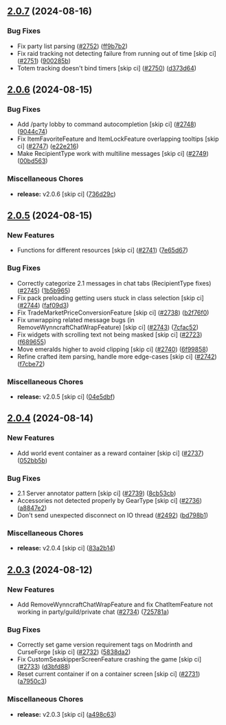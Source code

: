 ## [2.0.7](https://github.com/Wynntils/Wynntils/compare/v2.0.6...v2.0.7) (2024-08-16)


### Bug Fixes

* Fix party list parsing ([#2752](https://github.com/Wynntils/Wynntils/issues/2752)) ([ff9b7b2](https://github.com/Wynntils/Wynntils/commit/ff9b7b2e21df96b4be3142ee18c5f13f15f8ae80))
* Fix raid tracking not detecting failure from running out of time [skip ci] ([#2751](https://github.com/Wynntils/Wynntils/issues/2751)) ([900285b](https://github.com/Wynntils/Wynntils/commit/900285ba38f3ba4e175cf0cbdeaf57b03510d1e0))
* Totem tracking doesn't bind timers [skip ci] ([#2750](https://github.com/Wynntils/Wynntils/issues/2750)) ([d373d64](https://github.com/Wynntils/Wynntils/commit/d373d6495ed11fcca3213afe216781f4b410d367))

## [2.0.6](https://github.com/Wynntils/Wynntils/compare/v2.0.5...v2.0.6) (2024-08-15)


### Bug Fixes

* Add /party lobby to command autocompletion [skip ci] ([#2748](https://github.com/Wynntils/Wynntils/issues/2748)) ([9044c74](https://github.com/Wynntils/Wynntils/commit/9044c746c351a664992d662ab62f6611564caa8b))
* Fix ItemFavoriteFeature and ItemLockFeature overlapping tooltips [skip ci] ([#2747](https://github.com/Wynntils/Wynntils/issues/2747)) ([e22e216](https://github.com/Wynntils/Wynntils/commit/e22e21619934fd50146a484ea2743e6e914e1044))
* Make RecipientType work with multiline messages [skip ci] ([#2749](https://github.com/Wynntils/Wynntils/issues/2749)) ([00bd563](https://github.com/Wynntils/Wynntils/commit/00bd563a96fcc84decaaf3afc0b02e8ffc98b9d3))


### Miscellaneous Chores

* **release:** v2.0.6 [skip ci] ([736d29c](https://github.com/Wynntils/Wynntils/commit/736d29c6ca02cb2a7277ce8575d7dcf8cf2d5416))

## [2.0.5](https://github.com/Wynntils/Wynntils/compare/v2.0.4...v2.0.5) (2024-08-15)


### New Features

* Functions for different resources [skip ci] ([#2741](https://github.com/Wynntils/Wynntils/issues/2741)) ([7e65d67](https://github.com/Wynntils/Wynntils/commit/7e65d67447cbb6845f7ee3ba292ac3fc27a2e504))


### Bug Fixes

* Correctly categorize 2.1 messages in chat tabs (RecipientType fixes) ([#2745](https://github.com/Wynntils/Wynntils/issues/2745)) ([1b5b965](https://github.com/Wynntils/Wynntils/commit/1b5b9659e5ce83eeb1100ae369ec4d527029057e))
* Fix pack preloading getting users stuck in class selection [skip ci] ([#2744](https://github.com/Wynntils/Wynntils/issues/2744)) ([faf09d3](https://github.com/Wynntils/Wynntils/commit/faf09d3ef859f0e335d38577afd4c5e00edd5873))
* Fix TradeMarketPriceConversionFeature [skip ci] ([#2738](https://github.com/Wynntils/Wynntils/issues/2738)) ([b2f76f0](https://github.com/Wynntils/Wynntils/commit/b2f76f06787739f33ad04cb94b27afb3471fbc7d))
* Fix unwrapping related message bugs (in RemoveWynncraftChatWrapFeature) [skip ci] ([#2743](https://github.com/Wynntils/Wynntils/issues/2743)) ([7cfac52](https://github.com/Wynntils/Wynntils/commit/7cfac52b93c0c65000c24dc435c92e5903d1a163))
* Fix widgets with scrolling text not being masked [skip ci] ([#2723](https://github.com/Wynntils/Wynntils/issues/2723)) ([f689655](https://github.com/Wynntils/Wynntils/commit/f68965552df01b1503273fbc9869da7001539b34))
* Move emeralds higher to avoid clipping [skip ci] ([#2740](https://github.com/Wynntils/Wynntils/issues/2740)) ([6f99858](https://github.com/Wynntils/Wynntils/commit/6f99858bf0a1d5c1c8402b1a2a990f6f84313044))
* Refine crafted item parsing, handle more edge-cases [skip ci] ([#2742](https://github.com/Wynntils/Wynntils/issues/2742)) ([f7cbe72](https://github.com/Wynntils/Wynntils/commit/f7cbe7283170b748a84d8f86a1fde6020f89cb20))


### Miscellaneous Chores

* **release:** v2.0.5 [skip ci] ([04e5dbf](https://github.com/Wynntils/Wynntils/commit/04e5dbff0977c9deeaf50a59fde88ed4b61dc526))

## [2.0.4](https://github.com/Wynntils/Wynntils/compare/v2.0.3...v2.0.4) (2024-08-14)


### New Features

* Add world event container as a reward container [skip ci] ([#2737](https://github.com/Wynntils/Wynntils/issues/2737)) ([052bb5b](https://github.com/Wynntils/Wynntils/commit/052bb5ba21c0e0721360d0d3c774096ddc410291))


### Bug Fixes

* 2.1 Server annotator pattern [skip ci] ([#2739](https://github.com/Wynntils/Wynntils/issues/2739)) ([8cb53cb](https://github.com/Wynntils/Wynntils/commit/8cb53cb504964d62d58d927ed5ef4ac9fb9275a1))
* Accessories not detected properly by GearType [skip ci] ([#2736](https://github.com/Wynntils/Wynntils/issues/2736)) ([a8847e2](https://github.com/Wynntils/Wynntils/commit/a8847e2495525c1092d7e59cef6c428cfe97b6f5))
* Don't send unexpected disconnect on IO thread ([#2492](https://github.com/Wynntils/Wynntils/issues/2492)) ([bd798b1](https://github.com/Wynntils/Wynntils/commit/bd798b10a9fa9691f48d3e27d5fbf6c086e0d11f))


### Miscellaneous Chores

* **release:** v2.0.4 [skip ci] ([83a2b14](https://github.com/Wynntils/Wynntils/commit/83a2b14b0ec1bcbc49821547a5fd01be411945ba))

## [2.0.3](https://github.com/Wynntils/Wynntils/compare/v2.0.2...v2.0.3) (2024-08-12)


### New Features

* Add RemoveWynncraftChatWrapFeature and fix ChatItemFeature not working in party/guild/private chat ([#2734](https://github.com/Wynntils/Wynntils/issues/2734)) ([725781a](https://github.com/Wynntils/Wynntils/commit/725781a1facf8c33ca81ba73229954236fcb75af))


### Bug Fixes

* Correctly set game version requirement tags on Modrinth and CurseForge [skip ci] ([#2732](https://github.com/Wynntils/Wynntils/issues/2732)) ([5838da2](https://github.com/Wynntils/Wynntils/commit/5838da29f7d990bfeaa91d5f37d4c845206aa434))
* Fix CustomSeaskipperScreenFeature crashing the game [skip ci] ([#2733](https://github.com/Wynntils/Wynntils/issues/2733)) ([d3bfd88](https://github.com/Wynntils/Wynntils/commit/d3bfd887b04c44049e2874037e1698b9a6e2c943))
* Reset current container if on a container screen [skip ci] ([#2731](https://github.com/Wynntils/Wynntils/issues/2731)) ([a7950c3](https://github.com/Wynntils/Wynntils/commit/a7950c35b4e6827a053874627c4c78cba7b1ca70))


### Miscellaneous Chores

* **release:** v2.0.3 [skip ci] ([a498c63](https://github.com/Wynntils/Wynntils/commit/a498c632e98b4308dd06dd0a9d454b454fe01196))

